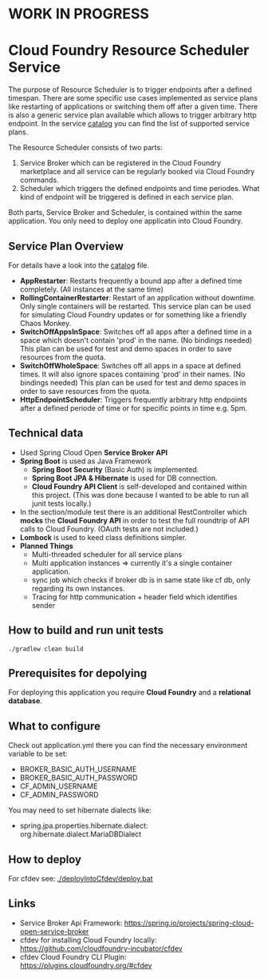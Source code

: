 # WORK IN PROGRESS 

# Cloud Foundry Resource Scheduler Service
The purpose of Resource Scheduler is to trigger endpoints after a defined timespan. There are some specific use cases implemented as service plans like restarting of applications or switching them off after a given time.
There is also a generic service plan available which allows to trigger arbitrary http endpoint. In the service <a href="./src/main/java/de/grimmpp/cloudFoundry/resourceScheduler/config/CatalogConfig.java">catalog</a> you can find the list of supported service plans. 

The Resource Scheduler consists of two parts:
1. Service Broker which can be registered in the Cloud Foundry marketplace and all service can be regularly booked via Cloud Foundry commands.
2. Scheduler which triggers the defined endpoints and time periodes. What kind of endpoint will be triggered is defined in each service plan.

Both parts, Service Broker and Scheduler, is contained within the same application. You only need to deploy one applicatin into Cloud Foundry.

## Service Plan Overview
For details have a look into the <a href="./src/main/java/de/grimmpp/cloudFoundry/resourceScheduler/config/CatalogConfig.java">catalog</a> file.
* **AppRestarter**: Restarts frequently a bound app after a defined time completely. (All instances at the same time) 
* **RollingContainerRestarter**: Restart of an application without downtime. Only single containers will be restarted. This service plan can be used for simulating Cloud Foundry updates or for something like a friendly Chaos Monkey. 
* **SwitchOffAppsInSpace**: Switches off all apps after a defined time in a space which doesn't contain 'prod' in the name. (No bindings needed) This plan can be used for test and demo spaces in order to save resources from the quota.
* **SwitchOffWholeSpace**: Switches off all apps in a space at defined times. It will also ignore spaces containing 'prod' in their names. (No bindings needed) This plan can be used for test and demo spaces in order to save resources from the quota.
* **HttpEndpointScheduler**: Triggers frequently arbitrary http endpoints after a defined periode of time or for specific points in time e.g. 5pm.


## Technical data
* Used Spring Cloud Open **Service Broker API**
* **Spring Boot** is used as Java Framework
  * **Spring Boot Security** (Basic Auth) is implemented.
  * **Spring Boot JPA & Hibernate** is used for DB connection.
  * **Cloud Foundry API Client** is self-developed and contained within this project. (This was done because I wanted to be able to run all junit tests locally.)
* In the section/module test there is an additional RestController which **mocks** the **Cloud Foundry API** in order to test the full roundtrip of API calls to Cloud Foundry. (OAuth tests are not included.)
* **Lombock** is used to keed class definitions simpler.
* **Planned Things**
  * Multi-threaded scheduler for all service plans
  * Multi application instances => currently it's a single container application.
  * sync job which checks if broker db is in same state like cf db, only regarding its own instances.
  * Tracing for http communication + header field which identifies sender

## How to build and run unit tests
````
./gradlew clean build
````

## Prerequisites for depolying 
For deploying this application you require **Cloud Foundry** and a **relational database**.

## What to configure
Check out application.yml there you can find the necessary environment variable to be set:
* BROKER_BASIC_AUTH_USERNAME
* BROKER_BASIC_AUTH_PASSWORD
* CF_ADMIN_USERNAME
* CF_ADMIN_PASSWORD

You may need to set hibernate dialects like: 
* spring.jpa.properties.hibernate.dialect: org.hibernate.dialect.MariaDBDialect

## How to deploy
For cfdev see: <a href="./deployIntoCfdev/deploy.bat">./deployIntoCfdev/deploy.bat</a>

## Links
* Service Broker Api Framework: https://spring.io/projects/spring-cloud-open-service-broker
* cfdev for installing Cloud Foundry locally: https://github.com/cloudfoundry-incubator/cfdev
* cfdev Cloud Foundry CLI Plugin: https://plugins.cloudfoundry.org/#cfdev 
